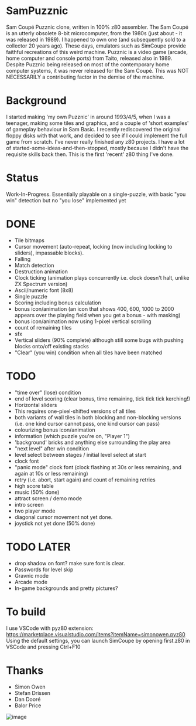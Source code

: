 # SamPuzznic
Sam Coupé Puzznic clone, written in 100% z80 assembler.
The Sam Coupé is an utterly obsolete 8-bit microcomputer, from the 1980s (just about - it was released in 1989).  I happened to own one (and subsequently sold to a collector 20 years ago).
These days, emulators such as SimCoupe provide faithful recreations of this weird machine.
Puzznic is a video game (arcade, home computer and console ports) from Taito, released also in 1989.
Despite Puzznic being released on most of the contemporary home computer systems, it was never released for the Sam Coupé.
This was NOT NECESSARILY a contributing factor in the demise of the machine.


# Background
I started making 'my own Puzznic' in around 1993/4/5, when I was a teenager, making some tiles and graphics,
and a couple of 'short examples' of gameplay behaviour in Sam Basic.
I recently rediscovered the original floppy disks with that work, and decided to see
if I could implement the full game from scratch.
I've never really finished any z80 projects.  I have a lot of started-some-ideas-and-then-stopped,
mostly because I didn't have the requisite skills back then. This is the first 'recent' z80 thing
I've done.

# Status
Work-In-Progress.  Essentially playable on a single-puzzle, with basic "you win" detection but no "you lose" implemented yet

# DONE
* Tile bitmaps
* Cursor movement (auto-repeat, locking (now including locking to sliders), impassable blocks).
* Falling
* Match detection
* Destruction animation
* Clock ticking (animation plays concurrently i.e. clock doesn't halt, unlike ZX Spectrum version)
* Ascii/numeric font (8x8)
* Single puzzle
* Scoring including bonus calculation
* bonus icon/animation  (an icon that shows 400, 600, 1000 to 2000 appears over the playing field when you get a bonus - with masking)
* bonus icon/animation now using 1-pixel vertical scrolling
* count of remaining tiles
* sfx
* Vertical sliders (90% complete) although still some bugs with pushing blocks onto/off existing stacks
* "Clear" (you win) condition when all tiles have been matched


# TODO
*  "time over" (lose) condition
*  end of level scoring (clear bonus, time remaining, tick tick tick kerching!)
*  Horizontal sliders
*  This requires one-pixel-shifted versions of all tiles
*  both variants of wall tiles in both blocking and non-blocking versions (i.e. one kind cursor cannot pass, one kind cursor can pass)
*  colourizing bonus icon/animation
*  information (which puzzle you're on, "Player 1")
*  'background' bricks and anything else surrounding the play area
*  "next level" after win condition
*  level select between stages / initial level select at start
*  clock font
*  "panic mode" clock font (clock flashing at 30s or less remaining, and again at 10s or less remaining)
*  retry (i.e. abort, start again) and count of remaining retries
*  high score table
*  music (50% done)
*  attract screen / demo mode
*  intro screen
*  two player mode
*  diagonal cursor movement not yet done.
*  joystick not yet done (50% done)

# TODO LATER
*  drop shadow on font? make sure font is clear.
*  Passwords for level skip
*  Gravnic mode
*  Arcade mode
*  In-game backgrounds and pretty pictures?

# To build
I use VSCode with pyz80 extension: https://marketplace.visualstudio.com/items?itemName=simonowen.pyz80
Using the default settings, you can launch SimCoupe by opening first.z80 in VSCode and pressing Ctrl+F10 

# Thanks
* Simon Owen
* Stefan Drissen
* Dan Dooré
* Balor Price


![image](https://user-images.githubusercontent.com/4968348/111890000-75ad4700-89dd-11eb-8756-2f983a51744f.png)

